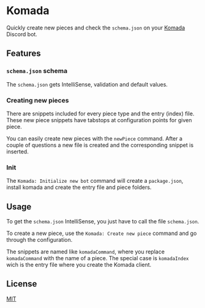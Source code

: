 # Komada

Quickly create new pieces and check the `schema.json` on your [Komada](https://komada.js.org/) Discord bot.

## Features

### `schema.json` schema

The `schema.json` gets IntelliSense, validation and default values.

### Creating new pieces

There are snippets included for every piece type and the entry (index) file. These new piece snippets have tabstops at configuration points for given piece.

You can easily create new pieces with the `newPiece` command. After a couple of questions a new file is created and the corresponding snippet is inserted.

### Init

The `Komada: Initialize new bot` command will create a `package.json`, install komada and create the entry file and piece folders.

## Usage

To get the `schema.json` IntelliSense, you just have to call the file `schema.json`.

To create a new piece, use the `Komada: Create new piece` command and go through the configuration.

The snippets are named like `komadaCommand`, where you replace `komadaCommand` with the name of a piece. The special case is `komadaIndex` wich is the entry file where you create the Komada client.

## License

[MIT](license)